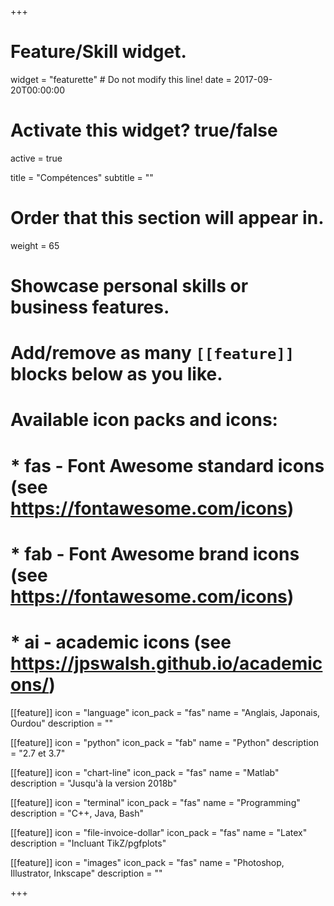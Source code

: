 +++
# Feature/Skill widget.
widget = "featurette"  # Do not modify this line!
date = 2017-09-20T00:00:00

# Activate this widget? true/false
active = true

title = "Compétences"
subtitle = ""

# Order that this section will appear in.
weight = 65

# Showcase personal skills or business features.
# 
# Add/remove as many `[[feature]]` blocks below as you like.
# 
# Available icon packs and icons:
# * fas - Font Awesome standard icons (see https://fontawesome.com/icons)
# * fab - Font Awesome brand icons (see https://fontawesome.com/icons)
# * ai - academic icons (see https://jpswalsh.github.io/academicons/)

  
[[feature]]
  icon = "language"
  icon_pack = "fas"
  name = "Anglais, Japonais, Ourdou"
  description = ""  

[[feature]]
  icon = "python"
  icon_pack = "fab"
  name = "Python"
  description = "2.7 et 3.7"

[[feature]]
  icon = "chart-line"
  icon_pack = "fas"
  name = "Matlab"
  description = "Jusqu'à la version 2018b"

[[feature]]
  icon = "terminal"
  icon_pack = "fas"
  name = "Programming"
  description = "C++, Java, Bash"  

[[feature]]
  icon = "file-invoice-dollar"
  icon_pack = "fas"
  name = "Latex"
  description = "Incluant TikZ/pgfplots"  

[[feature]]
  icon = "images"
  icon_pack = "fas"
  name = "Photoshop, Illustrator, Inkscape"
  description = ""  



+++
